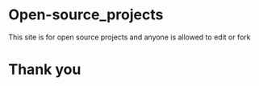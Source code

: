 # Open-source_projects
This site is for  open source projects and anyone is allowed to edit  or fork
# Thank you
